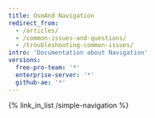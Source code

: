 ```yaml
---
title: OsmAnd Navigation
redirect_from:
  - /articles/
  - /common-issues-and-questions/
  - /troubleshooting-common-issues/
intro: 'Documentation about Navigation'
versions:
  free-pro-team: '*'
  enterprise-server: '*'
  github-ae: '*'
---
```


{% link_in_list /simple-navigation %}

